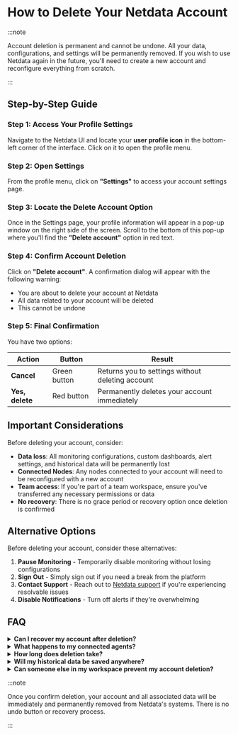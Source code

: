 # How to Delete Your Netdata Account

:::note

Account deletion is permanent and cannot be undone. All your data, configurations, and settings will be permanently removed. If you wish to use Netdata again in the future, you'll need to create a new account and reconfigure everything from scratch.

:::

## Step-by-Step Guide

### Step 1: Access Your Profile Settings

Navigate to the Netdata UI and locate your **user profile icon** in the bottom-left corner of the interface. Click on it to open the profile menu.

### Step 2: Open Settings

From the profile menu, click on **"Settings"** to access your account settings page.

### Step 3: Locate the Delete Account Option

Once in the Settings page, your profile information will appear in a pop-up window on the right side of the screen. Scroll to the bottom of this pop-up where you'll find the **"Delete account"** option in red text.

### Step 4: Confirm Account Deletion

Click on **"Delete account"**. A confirmation dialog will appear with the following warning:

- You are about to delete your account at Netdata
- All data related to your account will be deleted
- This cannot be undone

### Step 5: Final Confirmation

You have two options:

| Action | Button | Result |
|--------|--------|--------|
| **Cancel** | Green button | Returns you to settings without deleting account |
| **Yes, delete** | Red button | Permanently deletes your account immediately |

## Important Considerations

Before deleting your account, consider:

- **Data loss**: All monitoring configurations, custom dashboards, alert settings, and historical data will be permanently lost
- **Connected Nodes**: Any nodes connected to your account will need to be reconfigured with a new account
- **Team access**: If you're part of a team workspace, ensure you've transferred any necessary permissions or data
- **No recovery**: There is no grace period or recovery option once deletion is confirmed

## Alternative Options

Before deleting your account, consider these alternatives:

1. **Pause Monitoring** - Temporarily disable monitoring without losing configurations
2. **Sign Out** - Simply sign out if you need a break from the platform
3. **Contact Support** - Reach out to [Netdata support](https://www.netdata.cloud/contact/) if you're experiencing resolvable issues
4. **Disable Notifications** - Turn off alerts if they're overwhelming

## FAQ

<details>
<summary><strong>Can I recover my account after deletion?</strong></summary>

No. Account deletion is permanent and cannot be reversed under any circumstances.

</details>

<details>
<summary><strong>What happens to my connected agents?</strong></summary>

Agents will continue collecting data locally but will lose their cloud connection. You'll need to reclaim them with a new account if desired.

</details>

<details>
<summary><strong>How long does deletion take?</strong></summary>

Account deletion is immediate. Your data will be purged from Netdata's systems in accordance with their data retention policies.

</details>

<details>
<summary><strong>Will my historical data be saved anywhere?</strong></summary>

No. All historical data stored in Netdata Cloud will be permanently deleted. Local data on your agents will remain, but won't be accessible through the Cloud interface.

</details>

<details>
<summary><strong>Can someone else in my workspace prevent my account deletion?</strong></summary>

No. Account deletion is a personal action that only you can initiate and complete. Other workspace members cannot prevent or reverse your account deletion.

</details>

:::note

Once you confirm deletion, your account and all associated data will be immediately and permanently removed from Netdata's systems. There is no undo button or recovery process.

:::